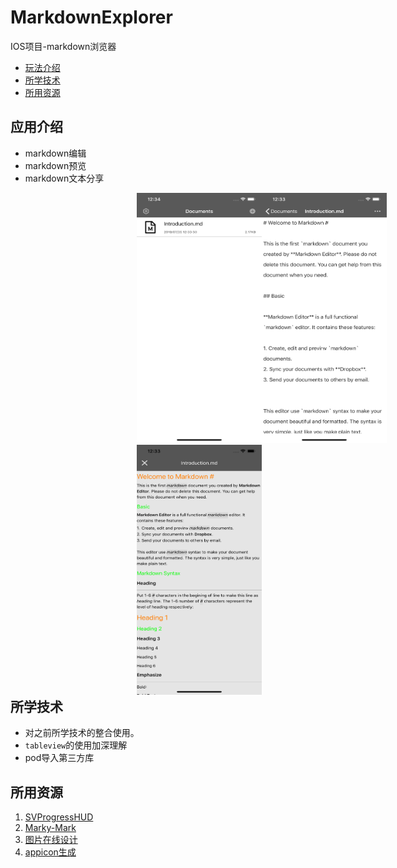 # MarkdownExplorer

IOS项目-markdown浏览器

- <a href="#应用介绍" >玩法介绍</a>
- <a href="#所学技术" >所学技术</a>
- <a href="#所用资源" >所用资源</a>

## 应用介绍
- markdown编辑
- markdown预览
- markdown文本分享

<div style="float: left; position: relative;left: 40%;"><img src="https://raw.githubusercontent.com/feaskters/MarkdownExplorer/master/screenshot/1.png" width="200" height="400" style="display:inline;"/><img src="https://raw.githubusercontent.com/feaskters/MarkdownExplorer/master/screenshot/2.png" width="200" height="400" style="display:inline;"/><img src="https://raw.githubusercontent.com/feaskters/MarkdownExplorer/master/screenshot/3.png" width="200" height="400" style="display:inline;"/></div>

## 所学技术
- 对之前所学技术的整合使用。
- `tableview`的使用加深理解
- pod导入第三方库

## 所用资源
1. [SVProgressHUD](https://github.com/SVProgressHUD/SVProgressHUD) 
2. [Marky-Mark](https://github.com/M2Mobi/Marky-Mark)
3. [图片在线设计](https://www.canva.com/)
4. [appicon生成](https://appicon.co/)
